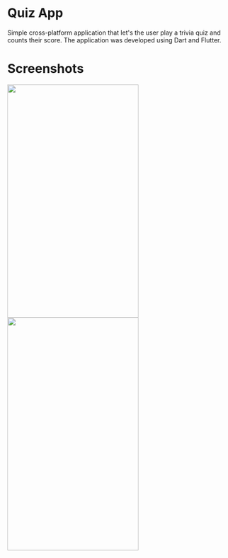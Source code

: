 # Quiz App

Simple cross-platform application that let's the user play a trivia quiz and counts their score. The application was developed using Dart and Flutter.

# Screenshots

<img src="https://user-images.githubusercontent.com/90746623/215918298-0ab906dd-fd66-4230-a575-658b6c268b09.png" width="296" height="527"/><img src="https://user-images.githubusercontent.com/90746623/215918296-8872b078-1d39-447a-87f7-59a43f754022.png" width="296" height="527"/> 


